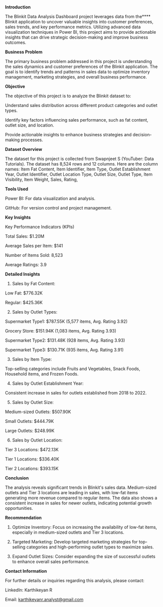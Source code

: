 **Introduction**

The Blinkit Data Analysis Dashboard project leverages data from the**** Blinkit application to uncover valuable insights into customer preferences, sales trends, and key performance metrics. Utilizing advanced data visualization techniques in Power BI, this project aims to provide actionable insights that can drive strategic decision-making and improve business outcomes.

**Business Problem**

The primary business problem addressed in this project is understanding the sales dynamics and customer preferences of the Blinkit application. The goal is to identify trends and patterns in sales data to optimize inventory management, marketing strategies, and overall business performance.

**Objective**

The objective of this project is to analyze the Blinkit dataset to:

Understand sales distribution across different product categories and outlet types.

Identify key factors influencing sales performance, such as fat content, outlet size, and location.

Provide actionable insights to enhance business strategies and decision-making processes.

**Dataset Overview**

The dataset for this project is collected from Swapnjeet S (YouTuber: Data Tutorials). The dataset has 8,524 rows and 12 columns. Here are the column names: Item Fat Content, Item Identifier, Item Type, Outlet Establishment Year, Outlet Identifier, Outlet Location Type, Outlet Size, Outlet Type, Item Visibility, Item Weight, Sales, Rating,

**Tools Used**

Power BI: For data visualization and analysis.

GitHub: For version control and project management.

**Key Insights**

Key Performance Indicators (KPIs)

Total Sales: $1.20M

Average Sales per Item: $141

Number of Items Sold: 8,523

Average Ratings: 3.9

**Detailed Insights**

1. Sales by Fat Content:

Low Fat: $776.32K

Regular: $425.36K

2. Sales by Outlet Types:

Supermarket Type1: $787.55K (5,577 items, Avg. Rating 3.92)

Grocery Store: $151.94K (1,083 items, Avg. Rating 3.93)

Supermarket Type2: $131.48K (928 items, Avg. Rating 3.93)

Supermarket Type3: $130.71K (935 items, Avg. Rating 3.91)

3. Sales by Item Type:

Top-selling categories include Fruits and Vegetables, Snack Foods, Household items, and Frozen Foods.

4. Sales by Outlet Establishment Year:

Consistent increase in sales for outlets established from 2018 to 2022.

5. Sales by Outlet Size:

Medium-sized Outlets: $507.90K

Small Outlets: $444.79K

Large Outlets: $248.99K

6. Sales by Outlet Location:

Tier 3 Locations: $472.13K

Tier 1 Locations: $336.40K

Tier 2 Locations: $393.15K

**Conclusion**

The analysis reveals significant trends in Blinkit's sales data. Medium-sized outlets and Tier 3 locations are leading in sales, with low-fat items generating more revenue compared to regular items. The data also shows a consistent increase in sales for newer outlets, indicating potential growth opportunities.

**Recommendation**

1. Optimize Inventory: Focus on increasing the availability of low-fat items, especially in medium-sized outlets and Tier 3 locations.

2. Targeted Marketing: Develop targeted marketing strategies for top-selling categories and high-performing outlet types to maximize sales.

3. Expand Outlet Sizes: Consider expanding the size of successful outlets to enhance overall sales performance.

**Contact Information**

For further details or inquiries regarding this analysis, please contact:

LinkedIn: Karthikeyan R

Email: karthikeyanr.analyst@gmail.com
